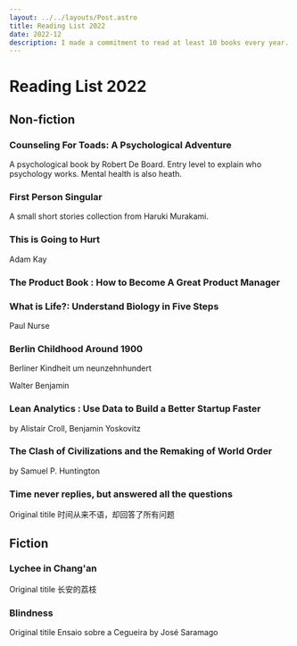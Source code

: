 ```yaml
---
layout: ../../layouts/Post.astro
title: Reading List 2022
date: 2022-12
description: I made a commitment to read at least 10 books every year. I don't limit the genres or types. Here the 2022 Reading List.
---
```


# Reading List 2022

## Non-fiction

### Counseling For Toads: A Psychological Adventure

A psychological book by Robert De Board. Entry level to explain who psychology works. Mental health is also heath. 

### First Person Singular

A small short stories collection from Haruki Murakami. 

### This is Going to Hurt
Adam Kay

### The Product Book : How to Become A Great Product Manager

### What is Life?: Understand Biology in Five Steps

Paul Nurse

### Berlin Childhood Around 1900

Berliner Kindheit um neunzehnhundert 

Walter Benjamin

### Lean Analytics : Use Data to Build a Better Startup Faster

by Alistair Croll, Benjamin Yoskovitz

### The Clash of Civilizations and the Remaking of World Order

by Samuel P. Huntington

### Time never replies, but answered all the questions

Original titile 时间从来不语，却回答了所有问题

## Fiction 

### Lychee in Chang'an

Original titile 长安的荔枝

### Blindness 
Original titile Ensaio sobre a Cegueira by José Saramago 